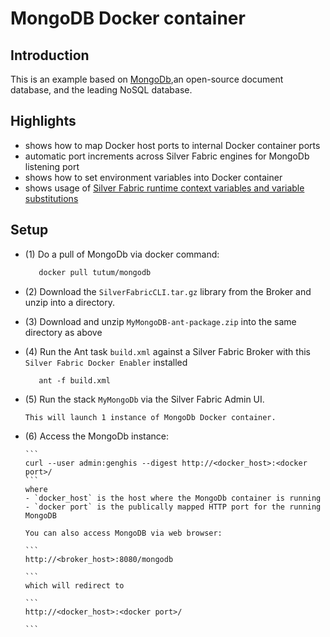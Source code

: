 MongoDB Docker container
=========================================================

Introduction
-------------
This is an example based on [MongoDb](https://registry.hub.docker.com/u/tutum/mongodb/),an open-source document database, and the leading NoSQL database.

Highlights
----------
 - shows how to map Docker host ports to internal Docker container ports
 - automatic port increments across Silver Fabric engines for MongoDb listening port
 - shows how to set environment variables into Docker container
 - shows usage of [Silver Fabric runtime context variables and variable substitutions](https://github.com/fabrician/docker-enabler/blob/master/examples/images/example_mongodb_rcv.gif)

Setup
------
- (1) Do a pull of MongoDb via docker command:

    ```bash
       docker pull tutum/mongodb
    ```
- (2) Download the `SilverFabricCLI.tar.gz` library from the Broker and unzip into a directory.
- (3) Download and unzip `MyMongoDB-ant-package.zip`  into the same directory as above
- (4) Run the Ant task `build.xml` against a Silver Fabric Broker with this `Silver Fabric Docker Enabler` installed

   ```ant
      ant -f build.xml
   ```
- (5) Run the stack `MyMongoDb` via the Silver Fabric Admin UI.
      
      This will launch 1 instance of MongoDb Docker container.

- (6) Access the MongoDb instance: 

      ```
      curl --user admin:genghis --digest http://<docker_host>:<docker port>/
      ```
      where 
      - `docker_host` is the host where the MongoDb container is running
      - `docker port` is the publically mapped HTTP port for the running MongoDB
            
      You can also access MongoDB via web browser:
      
      ```
      http://<broker_host>:8080/mongodb
      
      ```
      which will redirect to 
      
      ```
      http://<docker_host>:<docker port>/
      
      ```
